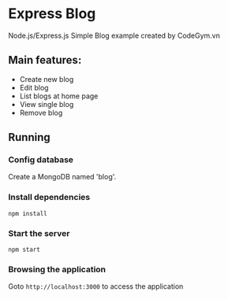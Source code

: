 # Express Blog

Node.js/Express.js Simple Blog example created by CodeGym.vn

## Main features:
* Create new blog
* Edit blog
* List blogs at home page
* View single blog
* Remove blog

## Running

### Config database
Create a MongoDB named 'blog'.

### Install dependencies
```npm install```

### Start the server
```npm start```

### Browsing the application
Goto `http://localhost:3000` to access the application